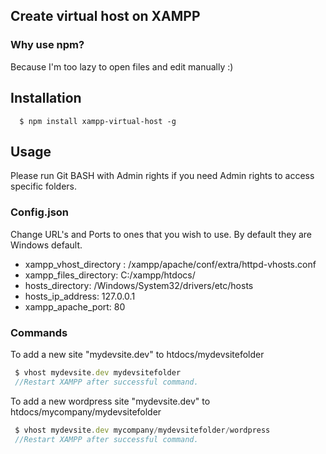 ## Create virtual host on XAMPP
### Why use npm?
Because I'm too lazy to open files and edit manually :)

## Installation
```
  $ npm install xampp-virtual-host -g
```


## Usage

Please run Git BASH with Admin rights if you need Admin rights to access specific folders.

### Config.json

Change URL's and Ports to ones that you wish to use. By default they are Windows default.

  - xampp_vhost_directory : /xampp/apache/conf/extra/httpd-vhosts.conf
  - xampp_files_directory: C:/xampp/htdocs/
  - hosts_directory: /Windows/System32/drivers/etc/hosts
  - hosts_ip_address: 127.0.0.1
  - xampp_apache_port: 80


### Commands


To add a new site "mydevsite.dev" to htdocs/mydevsitefolder
```js
 $ vhost mydevsite.dev mydevsitefolder
 //Restart XAMPP after successful command.
```

To add a new wordpress site "mydevsite.dev" to htdocs/mycompany/mydevsitefolder
```js
 $ vhost mydevsite.dev mycompany/mydevsitefolder/wordpress
 //Restart XAMPP after successful command.
```
